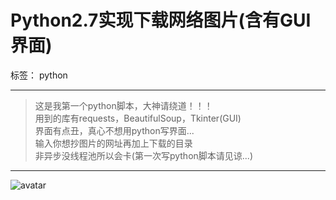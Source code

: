﻿# Python2.7实现下载网络图片(含有GUI界面)

标签： python

---

> 这是我第一个python脚本，大神请绕道！！！ </br>
> 用到的库有requests，BeautifulSoup，Tkinter(GUI)</br>
> 界面有点丑，真心不想用python写界面...</br>
> 输入你想抄图片的网址再加上下载的目录</br>
> 非异步没线程池所以会卡(第一次写python脚本请见谅...)

---

![avatar](https://peyton-lee.github.io/images/gui.png)